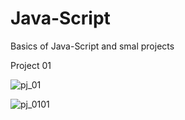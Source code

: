 # Java-Script
Basics of Java-Script and smal projects

Project 01 



![pj_01](https://user-images.githubusercontent.com/63919019/155846579-adaab5ea-f091-4b4c-a9fc-a1b1f0f4051b.png)

![pj_0101](https://user-images.githubusercontent.com/63919019/155846582-58ce73ef-6b44-47b8-b376-8865322025b6.png)

